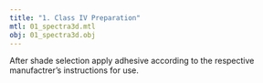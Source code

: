 ```yaml
---
title: "1. Class IV Preparation"
mtl: 01_spectra3d.mtl
obj: 01_spectra3d.obj
---
```


After shade selection apply adhesive according to the respective manufactrer’s 
instructions for use.
